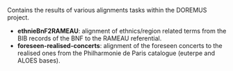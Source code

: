 Contains the results of various alignments tasks within the DOREMUS project.

- **ethnieBnF2RAMEAU**: alignment of ethnics/region related terms from the BIB records of the BNF to the RAMEAU referential.
- **foreseen-realised-concerts**: alignment of the foreseen concerts to the realised ones from the Philharmonie de Paris catalogue (euterpe and ALOES bases).

